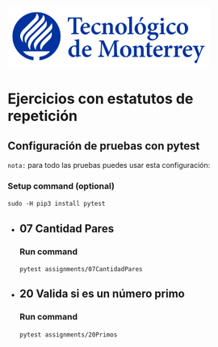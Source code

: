 ![Tec de Monterrey](images/logotecmty.png)
# Ejercicios con estatutos de repetición

## Configuración de pruebas con **pytest**

`nota:` para todo las pruebas puedes usar esta configuración:
### Setup command (optional)
```
sudo -H pip3 install pytest
```


- ## 07 Cantidad Pares
    ### Run command
    ```
    pytest assignments/07CantidadPares
    ```

- ## 20 Valida si es un número primo
    ### Run command
    ```
    pytest assignments/20Primos
    ```    
